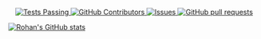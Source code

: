 </p>
  <p align="center">
    <a href="https://github.com/Mrhudson69/ReadmeMew/actions">
      <img alt="Tests Passing" src="https://github.com/anuraghazra/github-readme-stats/workflows/Test/badge.svg" />
    </a>
    <a href="https://github.com/Mrhudson69/ReadmeMew/network/dependencies">
      <img alt="GitHub Contributors" src="https://img.shields.io/github/contributors/anuraghazra/github-readme-stats" />
    </a>
    <a href="https://github.com/Mrhudson69/ReadmeMew/issues">
      <img alt="Issues" src="https://img.shields.io/github/issues/anuraghazra/github-readme-stats?color=0088ff" />
    </a>
    <a href="https://github.com/Mrhudson69/ReadmeMew/pulls">
      <img alt="GitHub pull requests" src="https://img.shields.io/github/issues-pr/anuraghazra/github-readme-stats?color=0088ff" />
    </a>
    </p>

[![Rohan's GitHub stats](https://github-readme-stats.vercel.app/api?username=Mrhudson69)](https://github.com/Mrhudson69/Readme)